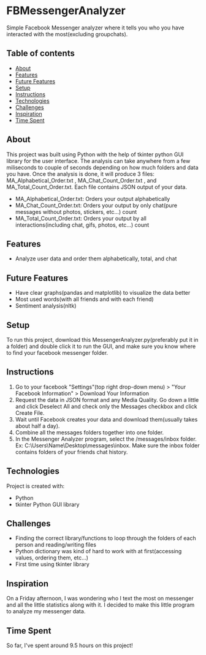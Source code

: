# FBMessengerAnalyzer

Simple Facebook Messenger analyzer where it tells you who you have interacted with the most(excluding groupchats).

## Table of contents

-  [About](#about)
-  [Features](#features)
-  [Future Features](#future-features)
-  [Setup](#setup)
-  [Instructions](#instructions)
-  [Technologies](#technologies)
-  [Challenges](#challenges)
-  [Inspiration](#inspiration)
-  [Time Spent](#time-spent)

## About

This project was built using Python with the help of tkinter python GUI library for the user interface. The analysis can take anywhere from a few miliseconds to couple of seconds
depending on how much folders and data you have. Once the analysis is done, it will produce 3 files: MA_Alphabetical_Order.txt , MA_Chat_Count_Order.txt , and MA_Total_Count_Order.txt.
Each file contains JSON output of your data.
- MA_Alphabetical_Order.txt: Orders your output alphabetically
- MA_Chat_Count_Order.txt: Orders your output by only chat(pure messages without photos, stickers, etc...) count
- MA_Total_Count_Order.txt: Orders your output by all interactions(including chat, gifs, photos, etc...) count

## Features

-  Analyze user data and order them alphabetically, total, and chat

## Future Features

-  Have clear graphs(pandas and matplotlib) to visualize the data better
-  Most used words(with all friends and with each friend)
-  Sentiment analysis(nltk) 

## Setup

To run this project, download this MessengerAnalyzer.py(preferably put it in a folder) and double click it to run the GUI, and make sure you know where to find your facebook
messenger folder.

## Instructions

1. Go to your facebook "Settings"(top right drop-down menu) > "Your Facebook Information" > Download Your Information
2. Request the data in JSON format and any Media Quality. Go down a little and click Deselect All and check only the Messages checkbox and click Create File.
3. Wait until Facebook creates your data and download them(usually takes about half a day).
4. Combine all the messages folders together into one folder.
5. In the Messenger Analyzer program, select the /messages/inbox folder. Ex: C:\Users\Name\Desktop\messages\inbox. Make sure the inbox folder contains folders of your friends chat history.

## Technologies

Project is created with:

-  Python
-  tkinter Python GUI library

## Challenges

-  Finding the correct library/functions to loop through the folders of each person and reading/writing files
-  Python dictionary was kind of hard to work with at first(accessing values, ordering them, etc...)
-  First time using tkinter library

## Inspiration

On a Friday afternoon, I was wondering who I text the most on messenger and all the little statistics along with it. I decided to make this little program to analyze my messenger data.

## Time Spent

So far, I've spent around 9.5 hours on this project!

